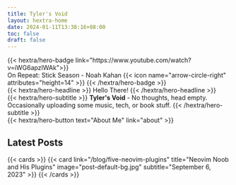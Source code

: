 ```yaml
---
title: Tyler's Void
layout: hextra-home
date: 2024-01-11T13:38:16+08:00
toc: false
draft: false
---
```


<div class="mb-6">
{{< hextra/hero-badge link="https://www.youtube.com/watch?v=iWG6apzIWAk">}}
  <div class="w-2 h-2 rounded-full bg-primary-400"></div>
  On Repeat: Stick Season - Noah Kahan
  {{< icon name="arrow-circle-right" attributes="height=14" >}}
{{< /hextra/hero-badge >}}
</div>


<div class="mt-6 mb-6">
{{< hextra/hero-headline >}}
    Hello There!
{{< /hextra/hero-headline >}}
</div>

<div class="mb-6">
{{< hextra/hero-subtitle >}}
  <b>Tyler's Void</b> - No thoughts, head empty.&nbsp;<br class="sm:block hidden" />
  Occasionally uploading some music, tech, or book stuff.
  {{< /hextra/hero-subtitle >}}
</div>

<div class="mb-6">
{{< hextra/hero-button text="About Me" link="about" >}}
</div>

## Latest Posts

{{< cards >}}
    {{< card link="/blog/five-neovim-plugins" title="Neovim Noob and His Plugins" image="post-default-bg.jpg" subtitle="September 6, 2023" >}}
{{< /cards >}}

